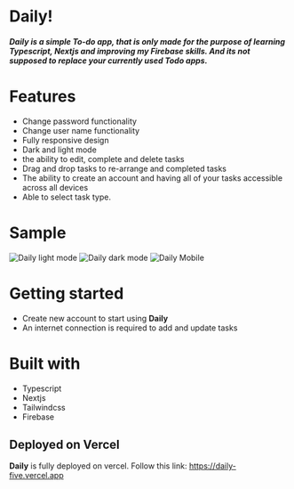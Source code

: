 # Daily!
##### <b>Daily</b> is a simple To-do app, that is only made for the purpose of learning Typescript, Nextjs and improving my Firebase skills. And its not supposed to replace your currently used Todo apps.


# Features


<ul>
 <li>Change password functionality</li>
 <li>Change user name functionality</li>
 <li>Fully responsive design</li>
 <li>Dark and light mode</li>
 <li>the ability to edit, complete and delete tasks</li>
 <li>Drag and drop tasks to re-arrange and completed tasks</li>
 <li>The ability to create an account and having all of your tasks accessible across all devices</li>
 <li>Able to select task type.<br/></li>
</ul>

 
 # Sample
 ![Daily light mode](https://user-images.githubusercontent.com/97849626/173240077-65a22a50-44a6-4f6f-8335-c1ecc2d15fd0.png)
![Daily dark mode](https://user-images.githubusercontent.com/97849626/173240098-3561ec4e-22f8-461e-90de-4d9e7d91c36a.png)
![Daily Mobile](https://user-images.githubusercontent.com/97849626/173241383-c874feae-f112-4985-81f0-94b04557b683.png)


# Getting started


<ul>
 <li>Create new account to start using <b>Daily</b></li>
 <li>An internet connection is required to add and update tasks</li>
</ul>


# Built with


<ul>
  <li>Typescript</li>
  <li>Nextjs</li>
  <li>Tailwindcss</li>
  <li>Firebase</li>
</ul>




 
## Deployed on Vercel

<b>Daily</b> is fully deployed on vercel. Follow this link: https://daily-five.vercel.app
